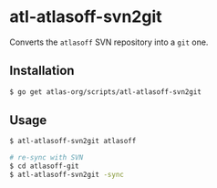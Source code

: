 atl-atlasoff-svn2git
====================

Converts the ``atlasoff`` SVN repository into a ``git`` one.

## Installation

```sh
$ go get atlas-org/scripts/atl-atlasoff-svn2git
```

## Usage

```sh
$ atl-atlasoff-svn2git atlasoff

# re-sync with SVN
$ cd atlasoff-git
$ atl-atlasoff-svn2git -sync
```
